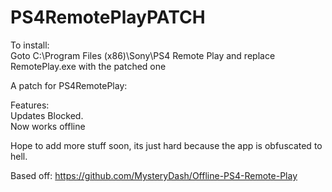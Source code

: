 # PS4RemotePlayPATCH
To install:                        
Goto C:\Program Files (x86)\Sony\PS4 Remote Play and replace RemotePlay.exe with the patched one                     
                                      
A patch for PS4RemotePlay:
               
Features:        
Updates Blocked.             
Now works offline                    
                     
Hope to add more stuff soon, its just hard because the app is obfuscated to hell.

Based off: https://github.com/MysteryDash/Offline-PS4-Remote-Play
